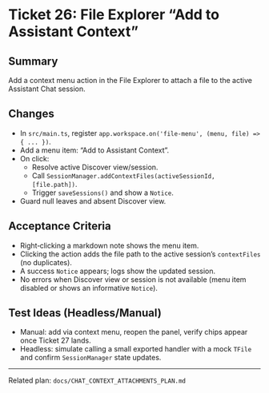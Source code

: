 # Ticket 26: File Explorer “Add to Assistant Context”

## Summary
Add a context menu action in the File Explorer to attach a file to the active Assistant Chat session.

## Changes
- In `src/main.ts`, register `app.workspace.on('file-menu', (menu, file) => { ... })`.
- Add a menu item: “Add to Assistant Context”.
- On click:
  - Resolve active Discover view/session.
  - Call `SessionManager.addContextFiles(activeSessionId, [file.path])`.
  - Trigger `saveSessions()` and show a `Notice`.
- Guard null leaves and absent Discover view.

## Acceptance Criteria
- Right‑clicking a markdown note shows the menu item.
- Clicking the action adds the file path to the active session’s `contextFiles` (no duplicates).
- A success `Notice` appears; logs show the updated session.
- No errors when Discover view or session is not available (menu item disabled or shows an informative `Notice`).

## Test Ideas (Headless/Manual)
- Manual: add via context menu, reopen the panel, verify chips appear once Ticket 27 lands.
- Headless: simulate calling a small exported handler with a mock `TFile` and confirm `SessionManager` state updates.

---
Related plan: `docs/CHAT_CONTEXT_ATTACHMENTS_PLAN.md`
